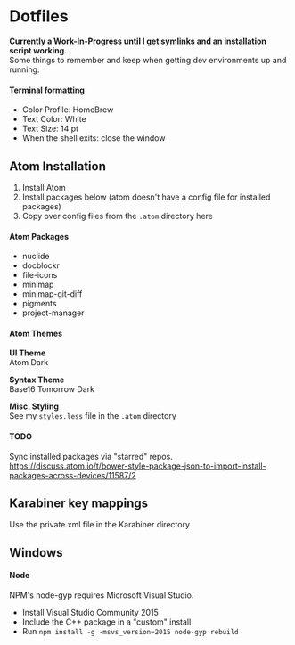 # Dotfiles
**Currently a Work-In-Progress until I get symlinks and an installation script working.** <br>
Some things to remember and keep when getting dev environments up and running.

#### Terminal formatting
- Color Profile: HomeBrew
- Text Color: White
- Text Size: 14 pt
- When the shell exits: close the window

## Atom Installation
1) Install Atom <br>
2) Install packages below (atom doesn't have a config file for installed packages) <br>
3) Copy over config files from the `.atom` directory here <br>

#### Atom Packages
- nuclide
- docblockr
- file-icons
- minimap
- minimap-git-diff
- pigments
- project-manager

#### Atom Themes
**UI Theme** <br>
Atom Dark

**Syntax Theme** <br>
Base16 Tomorrow Dark

**Misc. Styling** <br>
See my `styles.less` file in the `.atom` directory

#### TODO
Sync installed packages via "starred" repos.
https://discuss.atom.io/t/bower-style-package-json-to-import-install-packages-across-devices/11587/2

## Karabiner key mappings
Use the private.xml file in the Karabiner directory

## Windows
#### Node
NPM's node-gyp requires Microsoft Visual Studio.
- Install Visual Studio Community 2015
 - Include the C++ package in a "custom" install
- Run `npm install -g -msvs_version=2015 node-gyp rebuild`
